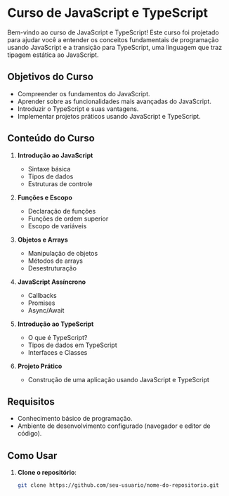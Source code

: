 # Curso de JavaScript e TypeScript

Bem-vindo ao curso de JavaScript e TypeScript! Este curso foi projetado para ajudar você a entender os conceitos fundamentais de programação usando JavaScript e a transição para TypeScript, uma linguagem que traz tipagem estática ao JavaScript.

## Objetivos do Curso

- Compreender os fundamentos do JavaScript.
- Aprender sobre as funcionalidades mais avançadas do JavaScript.
- Introduzir o TypeScript e suas vantagens.
- Implementar projetos práticos usando JavaScript e TypeScript.

## Conteúdo do Curso

1. **Introdução ao JavaScript**
   - Sintaxe básica
   - Tipos de dados
   - Estruturas de controle

2. **Funções e Escopo**
   - Declaração de funções
   - Funções de ordem superior
   - Escopo de variáveis

3. **Objetos e Arrays**
   - Manipulação de objetos
   - Métodos de arrays
   - Desestruturação

4. **JavaScript Assíncrono**
   - Callbacks
   - Promises
   - Async/Await

5. **Introdução ao TypeScript**
   - O que é TypeScript?
   - Tipos de dados em TypeScript
   - Interfaces e Classes

6. **Projeto Prático**
   - Construção de uma aplicação usando JavaScript e TypeScript

## Requisitos

- Conhecimento básico de programação.
- Ambiente de desenvolvimento configurado (navegador e editor de código).

## Como Usar

1. **Clone o repositório**:
   ```bash
   git clone https://github.com/seu-usuario/nome-do-repositorio.git
   
